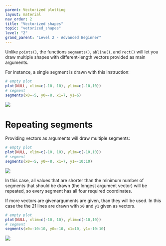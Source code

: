 ```yaml
---
parent: Vectorized plotting 
layout: material 
nav_order: 2
title: "Vectorized shapes" 
topic: "vetorized_shapes"
level: "2"
grand_parent: "Level 2 - Advanced Beginner"
---
```



Unlike `points()`, the functions `segments()`, `abline()`, and `rect()` will let you draw multiple shapes with different-length vectors provided as main arguments.

For instance, a single segment is drawn with this instruction: 

```R
# empty plot
plot(NULL, xlim=c(-10, 10), ylim=c(-10,10))
# segment
segments(x0=-5, y0=-8, x1=7, y1=6)
```

![]({{site.url}}{{site.baseurl}}/images/vector_segment.png)

# Repeating segments

Providing vectors as arguments will draw multiple segments:

```R
# empty plot
plot(NULL, xlim=c(-10, 10), ylim=c(-10,10))
# segment
segments(x0=-5, y0=-8, x1=7, y1=-10:10)
```

![]({{site.url}}{{site.baseurl}}/images/vector_segments.png)

In this case, all values that are shorter than the minimum number of segments that should be drawn (the longest argument vector) will be repeated, so every segment has all four required coordinates.

If more vectors are givenarguments are given, than they will be used. In this case the the 21 lines are drawn with `x0` and `y1` given as vectors. 

```R
# empty plot
plot(NULL, xlim=c(-10, 10), ylim=c(-10,10))
# segment
segments(x0=-10:10, y0=-10, x1=10, y1=-10:10)
```

![]({{site.url}}{{site.baseurl}}/images/vector_segments2.png)
